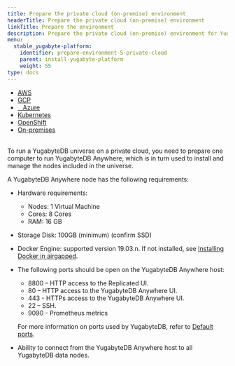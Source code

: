 ```yaml
---
title: Prepare the private cloud (on-premise) environment
headerTitle: Prepare the private cloud (on-premise) environment
linkTitle: Prepare the environment
description: Prepare the private cloud (on-premise) environment for YugabyteDB Anywhere.
menu:
  stable_yugabyte-platform:
    identifier: prepare-environment-5-private-cloud
    parent: install-yugabyte-platform
    weight: 55
type: docs
---
```


<ul class="nav nav-tabs-alt nav-tabs-yb">

  <li>
    <a href="../aws/" class="nav-link">
      <i class="fa-brands fa-aws" aria-hidden="true"></i>
      AWS
    </a>
  </li>

  <li>
    <a href="../gcp/" class="nav-link">
       <i class="fa-brands fa-google" aria-hidden="true"></i>
      GCP
    </a>
  </li>

  <li>
    <a href="../azure/" class="nav-link">
      <i class="icon-azure" aria-hidden="true"></i>
      &nbsp;&nbsp; Azure
    </a>
  </li>

  <li>
    <a href="../kubernetes/" class="nav-link">
      <i class="fa-solid fa-cubes" aria-hidden="true"></i>
      Kubernetes
    </a>
  </li>

<li>
    <a href="../openshift/" class="nav-link">
      <i class="fa-solid fa-cubes" aria-hidden="true"></i>
      OpenShift
    </a>
 </li>

  <li>
    <a href="../on-premises/" class="nav-link active">
      <i class="fa-solid fa-building" aria-hidden="true"></i>
      On-premises
    </a>
  </li>

</ul>

<br>To run a YugabyteDB universe on a private cloud, you need to prepare one computer to run YugabyteDB Anywhere, which is in turn used to install and manage the nodes included in the universe.

A YugabyteDB Anywhere node has the following requirements:

* Hardware requirements:
  * Nodes: 1 Virtual Machine
  * Cores: 8 Cores
  * RAM: 16 GB
* Storage Disk: 100GB (minimum) (confirm SSD)
* Docker Engine: supported version 19.03.n. If not installed, see [Installing Docker in airgapped](https://www.replicated.com/docs/kb/supporting-your-customers/installing-docker-in-airgapped/).
* The following ports should be open on the YugabyteDB Anywhere host:
  * 8800 – HTTP access to the Replicated UI.
  * 80 – HTTP access to the YugabyteDB Anywhere UI.
  * 443 - HTTPs access to the YugabyteDB Anywhere UI.
  * 22 – SSH.
  * 9090 - Prometheus metrics

  For more information on ports used by YugabyteDB, refer to [Default ports](../../../../reference/configuration/default-ports).

* Ability to connect from the YugabyteDB Anywhere host to all YugabyteDB data nodes.
